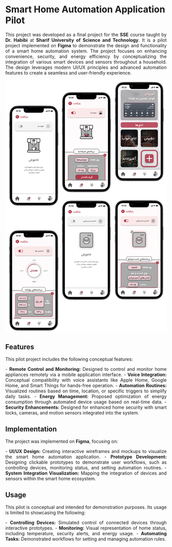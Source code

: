 # Smart Home Automation Application Pilot

<p align="justify">
This project was developed as a final project for the <strong>SSE</strong> course taught by <strong>Dr. Habibi</strong> at <strong>Sharif University of Science and Technology</strong>. It is a pilot project implemented on <strong>Figma</strong> to demonstrate the design and functionality of a smart home automation system. The project focuses on enhancing convenience, security, and energy efficiency by conceptualizing the integration of various smart devices and sensors throughout a household. The design leverages modern UI/UX principles and advanced automation features to create a seamless and user-friendly experience.
</p>

<p align="center">
  <img src="./Banner.png" alt="Banner">
</p>

## Features

<p align="justify">
This pilot project includes the following conceptual features:
</p>

<p align="justify">
- <strong>Remote Control and Monitoring:</strong> Designed to control and monitor home appliances remotely via a mobile application interface.  
- <strong>Voice Integration:</strong> Conceptual compatibility with voice assistants like Apple Home, Google Home, and Smart Things for hands-free operation.  
- <strong>Automation Routines:</strong> Visualized routines based on time, location, or specific triggers to simplify daily tasks.  
- <strong>Energy Management:</strong> Proposed optimization of energy consumption through automated device usage based on real-time data.  
- <strong>Security Enhancements:</strong> Designed for enhanced home security with smart locks, cameras, and motion sensors integrated into the system.
</p>

## Implementation

<p align="justify">
The project was implemented on <strong>Figma</strong>, focusing on:
</p>

<p align="justify">
- <strong>UI/UX Design:</strong> Creating interactive wireframes and mockups to visualize the smart home automation application.  
- <strong>Prototype Development:</strong> Designing clickable prototypes to demonstrate user workflows, such as controlling devices, monitoring status, and setting automation routines.  
- <strong>System Integration Visualization:</strong> Mapping the integration of devices and sensors within the smart home ecosystem.
</p>

## Usage

<p align="justify">
This pilot is conceptual and intended for demonstration purposes. Its usage is limited to showcasing the following:
</p>

<p align="justify">
- <strong>Controlling Devices:</strong> Simulated control of connected devices through interactive prototypes.  
- <strong>Monitoring:</strong> Visual representation of home status, including temperature, security alerts, and energy usage.  
- <strong>Automating Tasks:</strong> Demonstrated workflows for setting and managing automation rules.
</p>
